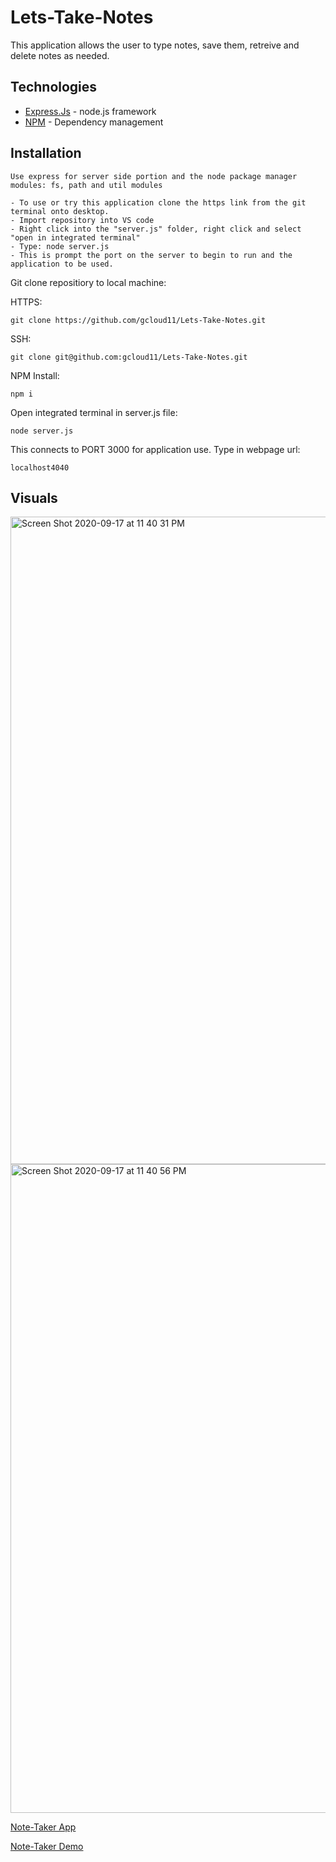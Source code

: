 # Lets-Take-Notes

This application allows the user to type notes, save them, retreive and delete notes as needed.



  ## Technologies

* [Express.Js](https://expressjs.com/) - node.js framework
* [NPM](https://expressjs.com/) - Dependency management



## Installation
```
Use express for server side portion and the node package manager modules: fs, path and util modules
```
```
- To use or try this application clone the https link from the git terminal onto desktop.
- Import repository into VS code
- Right click into the "server.js" folder, right click and select "open in integrated terminal"
- Type: node server.js
- This is prompt the port on the server to begin to run and the application to be used.
```

Git clone repositiory to local machine:

HTTPS:
```
git clone https://github.com/gcloud11/Lets-Take-Notes.git
```
SSH:
```
git clone git@github.com:gcloud11/Lets-Take-Notes.git
```
NPM Install:
```
npm i
```
Open integrated terminal in server.js file:
```
node server.js
```
This connects to PORT 3000 for application use. Type in webpage url:
```
localhost4040
```

## Visuals

<img width="1036" alt="Screen Shot 2020-09-17 at 11 40 31 PM" src="https://user-images.githubusercontent.com/67169488/93556886-530f7800-f93f-11ea-8605-c7cfd8e5b914.png">
<img width="1038" alt="Screen Shot 2020-09-17 at 11 40 56 PM" src="https://user-images.githubusercontent.com/67169488/93556892-5571d200-f93f-11ea-8dee-dd08608a35f6.png">


[Note-Taker App](https://fathomless-tor-08773.herokuapp.com/)

[Note-Taker Demo](https://drive.google.com/file/d/15ru9T4-U_t50m9eW1HEwcG31pyowqoyI/view)

